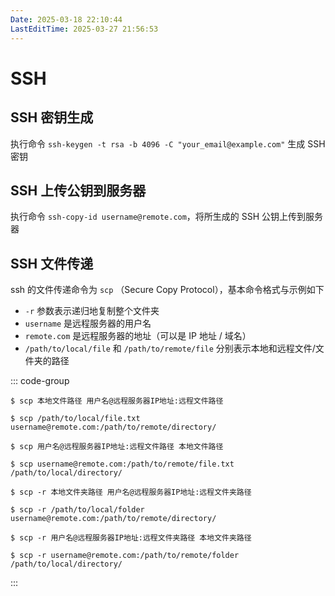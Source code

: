 ```yaml
---
Date: 2025-03-18 22:10:44
LastEditTime: 2025-03-27 21:56:53
---
```

# SSH

## SSH 密钥生成

执行命令 `ssh-keygen -t rsa -b 4096 -C "your_email@example.com"` 生成 SSH 密钥

## SSH 上传公钥到服务器

执行命令 `ssh-copy-id username@remote.com`，将所生成的 SSH 公钥上传到服务器


## SSH 文件传递

ssh 的文件传递命令为 `scp` （Secure Copy Protocol），基本命令格式与示例如下

- `-r` 参数表示递归地复制整个文件夹
- `username` 是远程服务器的用户名
- `remote.com` 是远程服务器的地址（可以是 IP 地址 / 域名）
- `/path/to/local/file` 和 `/path/to/remote/file` 分别表示本地和远程文件/文件夹的路径

::: code-group

```bash:no-line-numbers [上传文件]
$ scp 本地文件路径 用户名@远程服务器IP地址:远程文件路径

$ scp /path/to/local/file.txt username@remote.com:/path/to/remote/directory/
```

```bash:no-line-numbers [下载文件]
$ scp 用户名@远程服务器IP地址:远程文件路径 本地文件路径

$ scp username@remote.com:/path/to/remote/file.txt /path/to/local/directory/
```

```bash:no-line-numbers [上传文件夹]
$ scp -r 本地文件夹路径 用户名@远程服务器IP地址:远程文件夹路径

$ scp -r /path/to/local/folder username@remote.com:/path/to/remote/directory/
```

```bash:no-line-numbers [下载文件夹]
$ scp -r 用户名@远程服务器IP地址:远程文件夹路径 本地文件夹路径

$ scp -r username@remote.com:/path/to/remote/folder /path/to/local/directory/
```

:::
